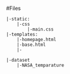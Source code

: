 ###

#Files
	
	|-static:
		|-css
			|-main.css
	|-templates:
		|-homepage.html
		|-base.html
		|-
	
	|-dataset
		|-NASA_temparature

	
	
